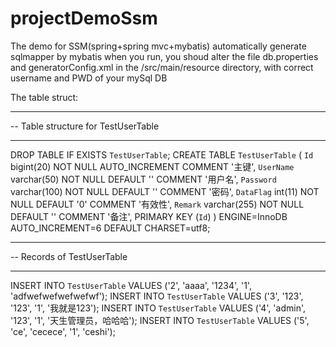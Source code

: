 # projectDemoSsm
The demo for SSM(spring+spring mvc+mybatis) automatically generate sqlmapper by mybatis
when you run,
you shoud alter the file db.properties and generatorConfig.xml in the /src/main/resource directory, 
with correct username and PWD of your mySql DB

The table struct:
-- ----------------------------
-- Table structure for TestUserTable
-- ----------------------------
DROP TABLE IF EXISTS `TestUserTable`;
CREATE TABLE `TestUserTable` (
  `Id` bigint(20) NOT NULL AUTO_INCREMENT COMMENT '主键',
  `UserName` varchar(50) NOT NULL DEFAULT '' COMMENT '用户名',
  `Password` varchar(100) NOT NULL DEFAULT '' COMMENT '密码',
  `DataFlag` int(11) NOT NULL DEFAULT '0' COMMENT '有效性',
  `Remark` varchar(255) NOT NULL DEFAULT '' COMMENT '备注',
  PRIMARY KEY (`Id`)
) ENGINE=InnoDB AUTO_INCREMENT=6 DEFAULT CHARSET=utf8;

-- ----------------------------
-- Records of TestUserTable
-- ----------------------------
INSERT INTO `TestUserTable` VALUES ('2', 'aaaa', '1234', '1', 'adfwefwefwefwefwf');
INSERT INTO `TestUserTable` VALUES ('3', '123', '123', '1', '我就是123');
INSERT INTO `TestUserTable` VALUES ('4', 'admin', '123', '1', '天生管理员，哈哈哈');
INSERT INTO `TestUserTable` VALUES ('5', 'ce', 'cecece', '1', 'ceshi');
